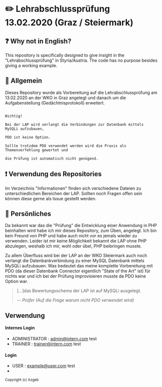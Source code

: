 
# :pencil2: Lehrabschlussprüfung 13.02.2020 (Graz / Steiermark)
## :question: Why not in English?  

This repository is specifically designed to give insight in the "Lehrabschlussprüfung" in Styria/Austria. The code has no purpose besides giving a working example.  
  
## :memo: Allgemein

Dieses Repository wurde als Vorbereitung auf die Lehrabschlussprüfung am 13.02.2020 an der WKO in Graz angelegt und danach um die Aufgabenstellung (Gedächtnisprotokoll) erweitert.

```

Wichtig!

Bei der LAP wird verlangt die Verbindungen zur Datenbank mittels MySQLi aufzubauen,

PDO ist keine Option.

Sollte trotzdem PDO verwendet werden wird die Praxis als Themenverfehlung gewertet und

die Prüfung ist automatisch nicht genügend.

```

## :exclamation: Verwendung des Repositories

Im Verzeichnis "Informationen" finden sich verschiedene Dateien zu unterschiedlichen Bereichen der LAP. Sollten noch Fragen offen sein können diese gerne als Issue gestellt werden.

## :busts_in_silhouette: Persönliches

Da bekannt war das die "Prüfung" die Entwicklung einer Anwendung in PHP beinhalten wird habe ich mir dieses Repository, zum Üben, angelegt. Ich bin kein Freund von PHP und habe auch nicht vor es jemals wieder zu verwenden. Leider ist mir keine Möglichkeit bekannt die LAP ohne PHP abzulegen, weshalb ich mir, wohl oder übel, PHP beibringen musste.

Zu allem Überfluss wird bei der LAP an der WKO Steiermark auch noch verlangt die Datenbankverbindung zu einer MySQL Datenbank mittels MySQLi aufzubauen. Was bedeutet das meine komplette Vorbereitung mit PDO (da dieser Datenbank Connector eigentlich "State of the Art" ist) für nichts war und ich bei der Prüfung improvisieren musste da PDO keine Option war.

>  [...]das Bewertungsschema der LAP ist auf MySQLi ausgelegt.
>
> -- <cite>Prüfer (Auf die Frage warum nicht PDO verwendet wird)</cite>

## Verwendung

#### Internes Login
- ADMINISTRATOR : admin@intern.com          test  
- TRAINER       : trainer@intern.com        test  

#### Login
- USER          : example@user.com          test
-

<sub>Copyright (c) Azgeb </sub>
